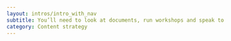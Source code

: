 ```yaml
---
layout: intros/intro_with_nav
subtitle: You’ll need to look at documents, run workshops and speak to different business areas. 
category: Content strategy
---
```

